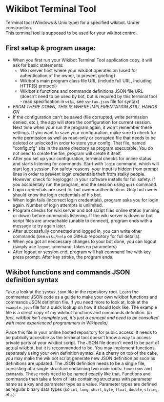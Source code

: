 # Wikibot Terminal Tool
Terminal tool (Windows &amp; Unix type) for a specified wikibot. Under construction.<br />
This terminal tool is supposed to be used for your wikibot control.

## First setup & program usage:
* When you first run your Wikibot Terminal Tool application copy, it will ask for basic statements:
  * Wiki server host where your wikibot operates on (used for auhentication of the owner, to prevent griefing)
  * Wikibot's main program class file URL (include full URL, including HTTP(S) protocol)
  * Wikibot's functions and commands definitions JSON file URL (doesn't need to be used by bot, but is required by this terminal tool - read specification in `wiki`, see `syntax.json` file for syntax)
* _FROM THERE DOWN, THIS IS WHERE IMPLEMENTATION STILL HANGS ON_
* If the configuration can't be saved (file corrupted, write permission denied, etc.), the app will store the configuration for current session. Next time when your run the program again, it won't remember these settings. If you want to save your configuration, make sure to check for write permission as well as read-only or corrupted file that needs to be deleted or unlocked in order to store your config. That file, named "config.cfg" sits in the same directory as program executable. You do not need to create the file, program will create it itself.
* After you set up your configuration, terminal checks for online status and starts listening for commands. Start with `login` command, which will start login session. For safety reasons, your input is hidden from prompt lines in order to prevent login credentials theft from stalky people. However, check for keylogger in your software installs for full safety. If you accidentaly run the program, end the session using `quit` command.
* Login credentials are used for bot owner authentication. Only bot owner should know the login credentials of his bot.
* When login fails (incorrect login credentials), program asks you for login again. Number of login attempts is unlimited.
* Program checks for wiki server and bot script files online status (running or down) before commands listening. If the wiki server is down or bot script files are unreachable (unable to connect), program ends with a message to try again later.
* After successfully connected and logged in, you can write other commands (see `wiki/help` on GitHub repository for full details).
* When you got all neccessary changes to your bot done, you can logout (simply use `logout` command, takes no parameters)
* After logout or session end, program will halt command line with key press prompt. After key stroke, the program ends.

## Wikibot functions and commands JSON definition syntax
Take a look at the `syntax.json` file in the repository root. Learn the commented JSON code as a guide to make your own wikibot functions and commands JSON definition file. If you need more to look at, look at the `example.json` file for a quick lookup on how it should look like. The example file is a direct copy of my wikibot functions and commands definition. _(In fact, wikibot isn't complete yet, it's just a concept and need to be consulted with more experienced programmers in Wikipedia)_

Place this file in your online hosted repository for public access. It needs to be publicily accesible as the terminal tool doesn't know a way to access private parts of your wikibot script. The JSON file doesn't need to be part of actual wikibot, but it is recommended to be. You may implement functions separately using your own definition syntax. As a cherry on top of the cake, you may make the wikibot script generate new JSON definition as soon as definitions are updated. The JSON definition needs to be a single file, consisting of a single structure containing two main roots: `functions` and `commands`. These roots need to be named exactly like that. Functions and commands then take a form of lists containing structures with parameter name as a key and parameter type as a value. Parameter types are defined as regular binary data types (so `int`, `long`, `short`, `byte`, `float`, `double`, `string`, etc.).
